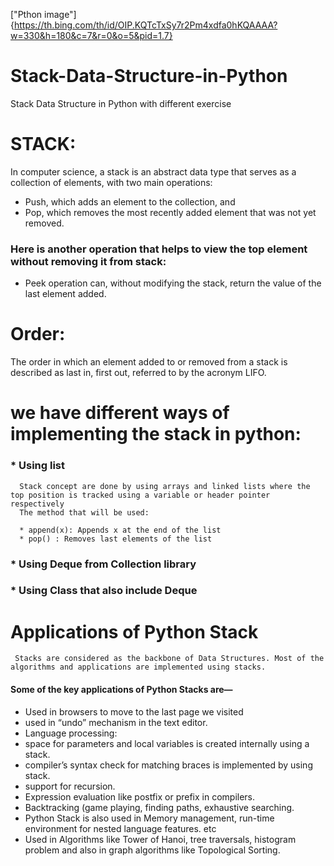 ["Pthon image"]{https://th.bing.com/th/id/OIP.KQTcTxSy7r2Pm4xdfa0hKQAAAA?w=330&h=180&c=7&r=0&o=5&pid=1.7}
# Stack-Data-Structure-in-Python
Stack Data Structure in Python with different exercise 

# STACK:
  In computer science, a stack is an abstract data type that serves as a collection of elements, with two main operations:

   *  Push, which adds an element to the collection, and
   * Pop, which removes the most recently added element that was not yet removed.
   
   
### Here is another operation that helps to view the top element without removing it from stack:   
   * Peek operation can, without modifying the stack, return the value of the last element added. 

# Order:
The order in which an element added to or removed from a stack is described as last in, first out, referred to by the acronym LIFO.


# we have different ways of implementing the stack in python:
### * Using list
      Stack concept are done by using arrays and linked lists where the top position is tracked using a variable or header pointer respectively
      The method that will be used:

      * append(x): Appends x at the end of the list
      * pop() : Removes last elements of the list
      
### * Using Deque from Collection library
### * Using Class that also include Deque

# Applications of Python Stack
     Stacks are considered as the backbone of Data Structures. Most of the algorithms and applications are implemented using stacks.

#### Some of the key applications of Python Stacks are—

* Used in browsers to move to the last page we visited
* used in “undo” mechanism in the text editor.
* Language processing:
* space for parameters and local variables is created internally using a stack.
* compiler’s syntax check for matching braces is implemented by using stack.
* support for recursion.
* Expression evaluation like postfix or prefix in compilers.
* Backtracking (game playing, finding paths, exhaustive searching.
* Python Stack is also used in Memory management, run-time environment for nested language features. etc
* Used in Algorithms like Tower of Hanoi, tree traversals, histogram problem and also in graph algorithms like Topological Sorting.

   
